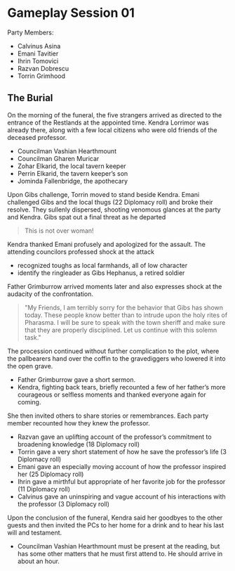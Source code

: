 # Gameplay Session 01
Party Members:
- Calvinus Asina
- Emani Tavitier 
- Ihrin Tomovici
- Razvan Dobrescu
- Torrin Grimhood

## The Burial
On the morning of the funeral, the five strangers arrived as directed to the entrance of the Restlands at the appointed time. Kendra Lorrimor was already there, along with a few local citizens who were old friends of the deceased professor.
+ Councilman Vashian Hearthmount
+ Councilman Gharen Muricar
+ Zohar Elkarid, the local tavern keeper
+ Perrin Elkarid, the tavern keeper’s son
+ Jominda Fallenbridge, the apothecary

Upon Gibs challenge, Torrin moved to stand beside Kendra. Emani challenged Gibs and the local thugs (22 Diplomacy roll) and broke their resolve. They sullenly dispersed, shooting venomous glances at the party and Kendra. Gibs spat out a final threat as he departed
>This is not over woman!

Kendra thanked Emani profusely and apologized for the assault. The attending councilors professed shock at the attack
+ recognized toughs as local farmhands, all of low character
+ identify the ringleader as Gibs Hephanus, a retired soldier

Father Grimburrow arrived moments later and also expresses shock at the audacity of the confrontation.
>"My Friends, I am terribly sorry for the behavior that Gibs has shown today. These people know better than to intrude upon the holy rites of Pharasma. I will be sure to speak with the town sheriff and make sure that they are properly disciplined. Let us continue with this solemn task."

The procession continued without further complication to the plot, where the pallbearers hand over the coffin to the gravediggers who lowered it into the open grave. 
+ Father Grimburrow gave a short sermon. 
+ Kendra, fighting back tears, briefly recounted a few of her father’s more courageous or selfless moments and thanked everyone again for coming. 

She then invited others to share stories or remembrances. Each party member recounted how they knew the professor.
+ Razvan gave an uplifting account of the professor’s commitment to broadening knowledge (18 Diplomacy roll)
+ Torrin gave a very short statement of how he save the professor’s life (3 Diplomacy roll)
+ Emani gave an especially moving account of how the professor inspired her (25 Diplomacy roll)
+ Ihrin gave a mirthful but appropriate of her favorite job for the professor (11 Diplomacy roll)
+ Calvinus gave an uninspiring and vague account of his interactions with the professor (3 Diplomacy roll)

Upon the conclusion of the funeral, Kendra said her goodbyes to the other guests and then invited the PCs to her home for a drink and to hear his last will and testament.
+ Councilman Vashian Hearthmount must be present at the reading, but has some other matters that he must first attend to. He should arrive in about an hour.